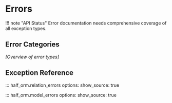 # Errors

<!-- TODO: Error handling overview -->
<!-- TODO: Common error scenarios -->

!!! note "API Status"
    Error documentation needs comprehensive coverage of all exception types.

## Error Categories

*[Overview of error types]*

## Exception Reference

::: half_orm.relation_errors
    options:
      show_source: true

::: half_orm.model_errors
    options:
      show_source: true
